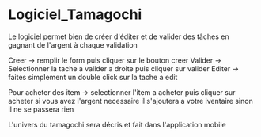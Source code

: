 # Logiciel_Tamagochi

Le logiciel permet bien de créer d'éditer et de valider des tâches en gagnant de l'argent à chaque validation

Creer -> remplir le form puis cliquer sur le bouton creer 
Valider -> Selectionner la tache a valider a droite puis cliquer sur valider
Editer -> faites simplement un double click sur la tache a edit

Pour acheter des item -> selectionner l'item a acheter puis cliquer sur acheter si vous avez l'argent necessaire il s'ajoutera a votre iventaire sinon il ne se passera rien


L'univers du tamagochi sera décris et fait dans l'application mobile 
